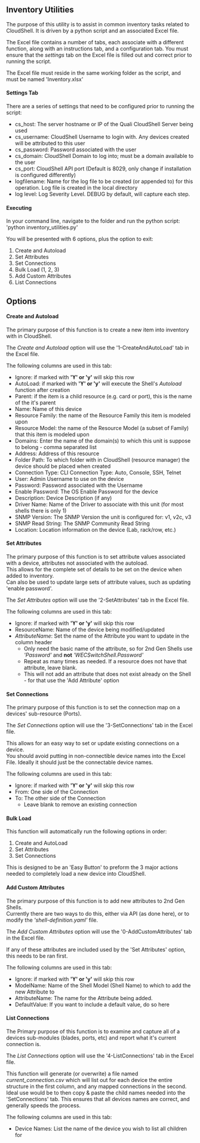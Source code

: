 ## Inventory Utilities ##
The purpose of this utility is to assist in common inventory tasks related to CloudShell.
It is driven by a python script and an associated Excel file.  

The Excel file contains a number of tabs, each associate with a different function, along with an instructions tab, and a configuration tab.
You must ensure that the _settings_ tab on the Excel file is filled out and correct prior to running the script.

The Excel file must reside in the same working folder as the script, and must be named 'Inventory.xlsx'

#### Settings Tab ####
There are a series of settings that need to be configured prior to running the script:
* cs_host: The server hostname or IP of the Quali CloudShell Server being used
* cs_username: CloudShell Username to login with.  Any devices created will be attributed to this user
* cs_password: Password associated with the user
* cs_domain:  CloudShell Domain to log into; must be a domain available to the user
* cs_port:  CloudShell API port (Default is 8029, only change if installation is configured differently)
* logfilename:  Name for the log file to be created (or appended to) for this operation.  Log file is created in the local directory
* log level: Log Severity Level.  DEBUG by default, will capture each step.

#### Executing ####
In your command line, navigate to the folder and run the python script: 'python inventory_utilities.py'

You will be presented with 6 options, plus the option to exit:

1. Create and Autoload
2. Set Attributes
3. Set Connections
4. Bulk Load (1, 2, 3)
5. Add Custom Attributes
6. List Connections


## Options ##

#### Create and Autoload ####
The primary purpose of this function is to create a new item into inventory with in CloudShell.

The _Create and Autoload_ option will use the '1-CreateAndAutoLoad' tab in the Excel file.

The following columns are used in this tab:
* Ignore: if marked with __'Y' or 'y'__ will skip this row
* AutoLoad: if marked with __'Y' or 'y'__ will execute the Shell's _Autoload_ function after creation
* Parent: if the item is a child resource (e.g. card or port), this is the name of the it's parent
* Name: Name of this device
* Resource Family: the name of the Resource Family this item is modeled upon
* Resource Model: the name of the Resource Model (a subset of Family) that this item is modeled upon
* Domains: Enter the name of the domain(s) to which this unit is suppose to belong - comma separated list
* Address: Address of this resource
* Folder Path: To which folder with in CloudShell (resource manager) the device should be placed when created
* Connection Type: CLI Connection Type:  Auto, Console, SSH, Telnet
* User: Admin Username to use on the device
* Password: Password associated with the Username
* Enable Password: The OS Enable Password for the device
* Description: Device Description (if any)
* Driver Name: Name of the Driver to associate with this unit (for most shells there is only 1)
* SNMP Version: The SNMP Version the unit is configured for: v1, v2c, v3
* SNMP Read String: The SNMP Community Read String
* Location: Location information on the device (Lab, rack/row, etc.)

#### Set Attributes ####
The primary purpose of this function is to set attribute values associated with a device, attributes not associated with the autoload.  
This allows for the complete set of details to be set on the device when added to inventory.  
Can also be used to update large sets of attribute values, such as updating 'enable password'.

The _Set Attributes_ option will use the '2-SetAttributes' tab in the Excel file.

The following columns are used in this tab:
* Ignore: if marked with __'Y' or 'y'__ will skip this row
* ResourceName: Name of the device being modified/updated
* _AttributeName_: Set the name of the Attribute you want to update in the column header
    * Only need the basic name of the attribute, so for 2nd Gen Shells use _'Password'_ and __not__ _'WECSwitchShell.Password'_
    * Repeat as many times as needed.  If a resource does not have that attribute, leave blank.
    * This will not add an attribute that does not exist already on the Shell - for that use the 'Add Attribute' option

#### Set Connections ####
The primary purpose of this function is to set the connection map on a devices' sub-resource (Ports).

The _Set Connections_ option will use the '3-SetConnections' tab in the Excel file.

This allows for an easy way to set or update existing connections on a device.  
You should avoid putting in non-connectible device names into the Excel File.  Ideally it should just be the connectable device names.

The following columns are used in this tab:
* Ignore: if marked with __'Y' or 'y'__ will skip this row
* From: One side of the Connection
* To: The other side of the Connection
    * Leave blank to remove an existing connection
    
#### Bulk Load ####
This function will automatically run the following options in order:
1. Create and AutoLoad
2. Set Attributes
3. Set Connections

This is designed to be an 'Easy Button' to preform the 3 major actions needed to completely load a new device into CloudShell.

#### Add Custom Attributes ####
The primary purpose of this function is to add new attributes to 2nd Gen Shells.  
Currently there are two ways to do this, either via API (as done here), or to modify the _'shell-definition.yaml'_ file.

The _Add Custom Attributes_ option will use the '0-AddCustomAttributes' tab in the Excel file.

If any of these attributes are included used by the 'Set Attributes' option, this needs to be ran first.

The following columns are used in this tab:
* Ignore: if marked with __'Y' or 'y'__ will skip this row
* ModelName: Name of the Shell Model (Shell Name) to which to add the new Attribute to
* AttributeName: The name for the Attribute being added.
* DefaultValue: If you want to include a default value, do so here

#### List Connections ####
The Primary purpose of this function is to examine and capture all of a devices sub-modules (blades, ports, etc) and report what it's current connection is.

The _List Connections_ option will use the '4-ListConnections' tab in the Excel file.

This function will generate (or overwrite) a file named _current_connection.csv_ which will list out for each device the entire structure in the first column, and any mapped connections in the second.
Ideal use would be to then copy & paste the child names needed into the 'SetConnections' tab.
This ensures that all devices names are correct, and generally speeds the process.

The following columns are used in this tab:
* Device Names: List the name of the device you wish to list all children for